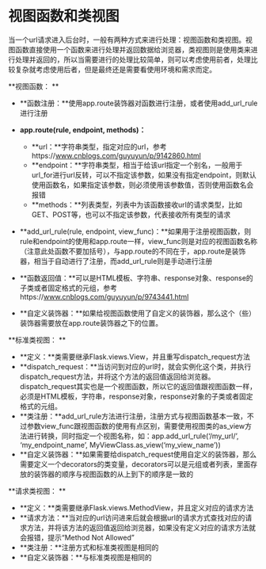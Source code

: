 # 视图函数和类视图

当一个url请求进入后台时，一般有两种方式来进行处理：视图函数和类视图。视图函数直接使用一个函数来进行处理并返回数据给浏览器，类视图则是使用类来进行处理并返回的，所以当需要进行的处理比较简单，则可以考虑使用前者，处理比较复杂就考虑使用后者，但是最终还是需要看使用环境和需求而定。

**视图函数：**

* **函数注册：**使用app.route装饰器对函数进行注册，或者使用add\_url\_rule进行注册
* **app.route\(rule, endpoint, methods\)：**
  * **url：**字符串类型，指定对应的url，参考https://www.cnblogs.com/guyuyun/p/9142860.html
  * **endpoint：**字符串类型，相当于给该url指定一个别名，一般用于url\_for进行url反转，可以不指定该参数，如果没有指定endpoint，则默认使用函数名，如果指定该参数，则必须使用该参数值，否则使用函数名会报错
  * **methods：**列表类型，列表中为该函数接收url的请求类型，比如GET、POST等，也可以不指定该参数，代表接收所有类型的请求

* **add\_url\_rule\(rule, endpoint, view\_func\)：**如果用于注册视图函数，则rule和endpoint的使用和app.route一样，view\_func则是对应的视图函数名称（注意此处函数不要加括号），与app.route的不同在于，app.route是装饰器，相当于自动进行了注册，而add\_url\_rule则是手动进行注册
* **函数返回值：**可以是HTML模板、字符串、response对象、response的子类或者固定格式的元组，参考https://www.cnblogs.com/guyuyun/p/9743441.html
* **自定义装饰器：**如果给视图函数使用了自定义的装饰器，那么这个（些）装饰器需要放在app.route装饰器之下的位置。

**标准类视图：**

* **定义：**类需要继承Flask.views.View，并且重写dispatch\_request方法
* **dispatch\_request：**当访问到对应的url时，就会实例化这个类，并执行dispatch\_request方法，并将这个方法的返回值返回给浏览器。dispatch\_request其实也是一个视图函数，所以它的返回值跟视图函数一样，必须是HTML模板，字符串，response对象，response对象的子类或者固定格式的元组。
* **类注册：**add\_url\_rule方法进行注册，注册方式与视图函数基本一致，不过参数view\_func跟视图函数的使用有点区别，需要使用视图类的as\_view方法进行转换，同时指定一个视图名称，如：app.add\_url\_rule\(‘/my\_url/’, ‘my\_endpoint\_name’, MyViewClass.as\_view\(‘my\_view\_name’\)\)
* **自定义装饰器：**如果需要给dispatch\_request使用自定义的装饰器，那么需要定义一个decorators的类变量，decorators可以是元组或者列表，里面存放的装饰器的顺序与视图函数的从上到下的顺序是一致的

**请求类视图：**

* **定义：**类需要继承Flask.views.MethodView，并且定义对应的请求方法
* **请求方法：**当对应的url访问进来后就会根据url的请求方式查找对应的请求方法，并将该方法的返回值返回给浏览器，如果没有定义对应的请求方法就会报错，提示“Method Not Allowed”
* **类注册：**注册方式和标准类视图是相同的
* **自定义装饰器：**与标准类视图是相同的



